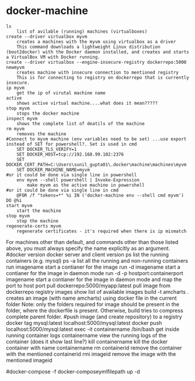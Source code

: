 # docker-machine
	ls
		list of avilable (running) machines (virtualboxes)
	create --driver virtualbox myvm
		creates a machines with the myvm using virtualbox as a driver
		This command downloads a lightweight Linux distribution (boot2docker) with the Docker daemon installed, and creates and starts a VirtualBox VM with Docker running.
	create --driver virtualbox --engine-insecure-registry dockerrepo:5000 newmyvm
		creates machine with insecure connection to mentioned registry
		This is for connecting to registry on dockerrepo that is currently insecure.
	ip myvm
		get the ip of virutal machine name
	active
		shows active virtual machine....what does it mean?????
	stop myvm
		stops the docker machine
	inspect myvm
		shows the complete list of deatils of the machine
	rm myvm
		removes the machine
	#Connect to myvm machine (env variables need to be set) ...use export instead of SET for powershell?. Set is used in cmd
		SET DOCKER_TLS_VERIFY=1
		SET DOCKER_HOST=tcp://192.168.99.102:2376
		SET DOCKER_CERT_PATH=C:\Users\sunil_gupta01\.docker\machine\machines\myvm
		SET DOCKER_MACHINE_NAME=myvm
	#or it could be done via single line in powershell 
		env myvm --shell powershell | Invoke-Expression	
			make myvm as the active machine in powershell
	#or it could be done via single line in cmd
		@FOR /f "tokens=*" %i IN ('docker-machine env --shell cmd myvm') DO @%i
	start myvm
		start the machine
	stop myvm
		stop the machine
	regenerate-certs myvm
		regenerate certificates - it's required when there is ip mismatch
		
For machines other than default, and commands other than those listed above, you must always specify the name explicitly as an argument.
#docker
	version
		docker server and client version
	ps
		list the running containers (e.g. mysql)
	ps -a
		list all the running and non-running containers
	run imagename
		start a contianer for the image
	run -d imagename
		start a contianer for the image in daemon mode
	run -d -p hostport:containerport imagename
		start a contianer for the image  in daemon mode and map the port to host port
	pull dockerrepo:5000/myapp:latest
		pull image from dockerrepo registry
	images
		show list of available images
	build -t amcharts .
		creates an image (with name amcharts) using docker file in the current folder
		Note: only the folders required for image should be present in the folder, where the dockerfile is present. Otherwise, build tries to compress complete parent folder.
	#push image (and create repository) to a registry
		docker tag mysql:latest localhost:5000/mysql:latest
		docker push localhost:5000/mysql:latest
	exec -it containername /bin/bash
		get inside running container 
	logs containername
		view the running logs of the container (does it show last line?)
	kill containername
		kill the docker container with name containername
	rm containerid
		remove the container with the mentioned containerid
	rmi imageid
		remove the image with the mentioned imageid

#docker-compose
	-f docker-composeymlfilepath up -d
	